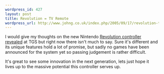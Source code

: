 ```yaml
--- 
wordpress_id: 427
layout: post
title: Revolution = TV Remote
wordpress_url: http://www.johng.co.uk/index.php/2005/09/17/revolution-tv-remote/
---
```

I would give my thoughts on the new Nintendo <a href="http://www.1up.com/do/newsStory?cId=3143782">Revolution controller revealed</a> at TGS but right now there isn't much to say. Sure it's different and its unique features hold a lot of promise, but sadly no games have been announced for the system yet so passing judgement is rather difficult.

It's great to see some innovation in the next generation, lets just hope it lives up to the massive potential this controller serves up.
